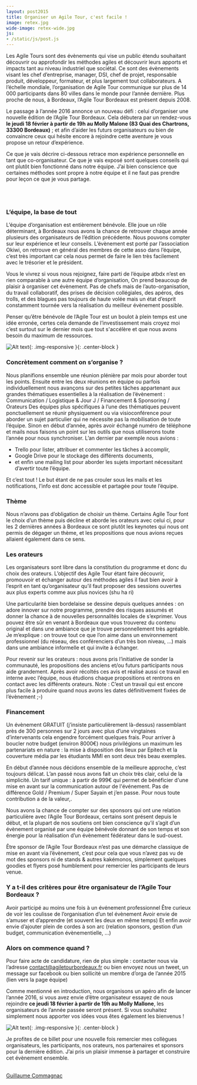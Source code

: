 ```yaml
---
layout: post2015
title: Organiser un Agile Tour, c'est facile !
image: retex.jpg
wide-image: retex-wide.jpg
js:
- /static/js/post.js
---
```


Les Agile Tours sont des évènements qui vise un public étendu souhaitant découvrir ou approfondir les méthodes agiles et découvrir leurs apports et impacts tant au niveau industriel que sociétal.
Ce sont des évènements visant les chef d’entreprise, manager, DSI, chef de projet, responsable produit, développeur, formateur, et plus largement tout collaborateurs.
A l’échelle mondiale, l’organisation de Agile Tour communique sur plus de 14 000 participants dans 80 villes dans le monde pour l’année dernière.
Plus proche de nous, à Bordeaux, l’Agile Tour Bordeaux est présent depuis 2008.
<!--more-->

Le passage à l’année 2016 annonce un nouveau défi : celui d’organiser une nouvelle édition de l’Agile Tour Bordeaux. Cela débutera par un rendez-vous **le jeudi 18 février à partir de 19h au Molly Malone (83 Quai des Chartrons, 33300 Bordeaux)** ; et afin d’aider les futurs organisateurs ou bien de convaincre ceux qui hésite encore à rejoindre cette aventure je vous propose un retour d’expérience.

Ce que je vais décrire ci-dessous retrace mon expérience personnelle en tant que co-organisateur. Ce que je vais exposé sont quelques conseils qui ont plutôt bien fonctionné dans notre équipe. J’ai bien conscience que certaines méthodes sont propre à notre équipe et il ne faut pas prendre pour leçon ce que je vous partage.

<br>
<br>

### L’équipe, la base de tout 
L’équipe d’organisation est entièrement bénévole. Elle joue un rôle déterminant, à Bordeaux nous avons la chance de retrouver chaque année plusieurs des organisateurs de l’édition précédente. Nous pouvons compter sur leur expérience et leur conseils. 
L’évènement est porté par l’association Okiwi, on retrouve en général des membres de cette asso dans l’équipe, c’est très important car cela nous permet de faire le lien très facilement avec le trésorier et le président.

Vous le vivrez si vous nous rejoignez, faire parti de l’équipe atbdx n’est en rien comparable à une autre équipe d’organisation, On prend beaucoup de plaisir à organiser cet évènement. Pas de chefs mais de l’auto-organisation, du travail collaboratif, des prises de décision collégiales, des apéros, des trolls, et des blagues pas toujours de haute volée mais un état d’esprit constamment tournée vers la réalisation du meilleur évènement possible.  

Penser qu’être bénévole de l’Agile Tour est un boulot à plein temps est une idée erronée, certes cela demande de l’investissement mais croyez moi c’est surtout sur le dernier mois que tout s'accélère et que nous avons besoin du maximum de ressources. 

![Alt text](/static/img/blog/chocolat.png){: .img-responsive }{: .center-block }

### Concrètement comment on s’organise ?

Nous planifions ensemble une réunion plénière par mois pour aborder tout les points. Ensuite entre les deux réunions en équipe ou parfois individuellement nous avançons sur des petites tâches appartenant aux grandes thématiques essentielles à la réalisation de l’évènement : Communication / Logistique & Jour J / Financement & Sponsoring / Orateurs
Des équipes plus spécifiques à l’une des thématiques peuvent ponctuellement se réunir physiquement ou via visioconférence pour aborder un sujet particulier qui ne nécessite pas la mobilisation de toute l’équipe.
Sinon en début d’année, après avoir échangé numéro de téléphone et mails nous faisons un point sur les outils que nous utiliserons toute l’année pour nous synchroniser. L’an dernier par exemple nous avions : 
  * Trello pour lister, attribuer et commenter les tâches à accomplir, 
  * Google Drive pour le stockage des différents documents, 
  * et enfin une mailing list pour aborder les sujets important nécessitant d’avertir toute l’équipe.

  Et c’est tout ! Le but étant de ne pas crouler sous les mails et les notifications, l’info est donc accessible et partagée pour toute l’équipe.

### Thème

Nous n’avons pas d’obligation de choisir un thème. Certains Agile Tour font le choix d’un thème puis décline et aborde les orateurs avec celui ci, pour les 2 dernières années à Bordeaux ce sont plutôt les keynotes qui nous ont permis de dégager un thème, et les propositions que nous avions reçues allaient également dans ce sens.

### Les orateurs

Les organisateurs sont libre dans la constitution du programme et donc du choix des orateurs. L’objectif des Agile Tour étant faire découvrir, promouvoir et échanger autour des méthodes agiles il faut bien avoir à l’esprit en tant qu’organisateur qu’il faut proposer des sessions ouvertes aux plus experts comme aux plus novices (shu ha ri)

Une particularité bien bordelaise se dessine depuis quelques années : on adore innover sur notre programme, prendre des risques assumés et donner la chance à de nouvelles personnalités locales de s’exprimer. Vous pouvez être sûr en venant à Bordeaux que vous trouverez du contenu original et dans une ambiance que je trouve personnellement très agréable. Je m’explique : on trouve tout ce que l’on aime dans un environnement professionnel (du réseau, des conférenciers d’un très bon niveau, …) mais dans une ambiance informelle et qui invite à échanger.

Pour revenir sur les orateurs : nous avons pris l’initiative de sonder la communauté, les propositions des anciens et/ou futurs participants nous aide grandement. Après avoir récoltés ces avis et réalisé aussi ce travail en interne avec l’équipe, nous étudions chaque propositions et rentrons en contact avec les différents orateurs. 
Note : C’est un travail qui est encore plus facile à produire quand nous avons les dates définitivement fixées de l’évènement ;-)

### Financement

Un évènement GRATUIT (j’insiste particulièrement là-dessus) rassemblant près de 300 personnes sur 2 jours avec plus d’une vingtaines d’intervenants cela engendre forcément quelques frais. Pour arriver à boucler notre budget (environ 8000€) nous privilégions un maximum les partenariats en nature : la mise à disposition des lieux par Epitech et la couverture média par les étudiants MMI en sont deux très beau exemples.

En début d’année nous décidons ensemble de la meilleure approche, c’est toujours délicat. L’an passé nous avons fait un choix très clair, celui de la simplicité. Un tarif unique : à partir de 999€ qui permet de bénéficier d'une mise en avant sur la communication autour de l'événement. Pas de différence Gold / Premium / Super Sayain et j’en passe. Pour nous toute contribution a de la valeur,. 

Nous avons la chance de compter sur des sponsors qui ont une relation particulière avec l’Agile Tour Bordeaux, certains sont présent depuis le début, et la plupart de nos soutiens ont bien conscience qu’il s’agit d’un évènement organisé par une équipe bénévole donnant de son temps et son énergie pour la réalisation d’un évènement fédérateur dans le sud-ouest.

Être sponsor de l’Agile Tour Bordeaux n’est pas une démarche classique de mise en avant via l’évènement, c’est pour cela que vous n’avez pas vu de mot des sponsors ni de stands & autres kakémonos, simplement quelques goodies et flyers posé humblement pour remercier les participants de leurs venue.

### Y a t-il des critères pour être organisateur de l’Agile Tour Bordeaux ?

Avoir participé au moins une fois à un événement professionnel
Être curieux de voir les coulisse de l’organisation d’un tel évènement
Avoir envie de s’amuser et d’apprendre (et souvent les deux en même temps)
Et enfin avoir envie d’ajouter plein de cordes à son arc (relation sponsors, gestion d’un budget, communication évènementielle, …)

### Alors on commence quand ?
Pour faire acte de candidature, rien de plus simple : contacter nous via l’adresse contact@agiletourbordeaux.fr ou bien envoyez nous un tweet, un message sur facebook ou bien sollicité un membre d’orga de l’année 2015 (lien vers la page équipe)

Comme mentionné en introduction, nous organisons un apéro afin de lancer l’année 2016, si vous avez envie d’être organisateur essayez de nous rejoindre **ce jeudi 18 février à partir de 19h au Molly Mallone**, les organisateurs de l’année passée seront présent. Si vous souhaitez simplement nous apporter vos idées vous êtes également les bienvenus !

![Alt text](/static/img/blog/orga.jpg){: .img-responsive }{: .center-block }

Je profites de ce billet pour une nouvelle fois remercier mes collègues organisateurs, les participants, nos orateurs, nos partenaires et sponsors pour la dernière édition. J’ai pris un plaisir immense à partager et construire cet évènement ensemble.

<br>
<a href="https://twitter.com/guillaumco">Guillaume Commagnac</a>
